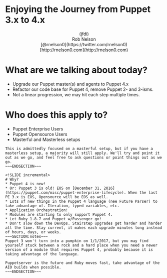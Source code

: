<!SLIDE center subsection>
# Enjoying the Journey from Puppet 3.x to 4.x
<center>(jfdi)</center>

<!SLIDE center>
<center>Rob Nelson</center>
<center>[@rnelson0](https://twitter.com/rnelson0)</center>
<center>[http://rnelson0.com](http://rnelson0.com)</center>

<!SLIDE center>
# What are we talking about today?
* Upgrade our Puppet master(s) and agents to Puppet 4.x
* Refactor our code base for Puppet 4, remove Puppet 2- and 3-isms.
* Not a linear progression, we may hit each step multiple times.

<!SLIDE center>
# Who does this apply to?
* Puppet Enterprise Users
* Puppet Opensource Users
* Masterful and Masterless setups

~~~SECTION:notes~~~
This is admittedly focused on a masterful setup, but if you have a masterless setup, a majority will still apply. We'll try and point it out as we go, and feel free to ask questions or point things out as we go.
~~~ENDSECTION~~~

<!SLIDE incremental>
# Why?
* Puppet 4 is new!
* Or: Puppet 3 is old! EOS on [December 31, 2016](https://puppet.com/misc/puppet-enterprise-lifecycle). When the last PE 3.x is EOS, Opensource will be EOS as well.
* Lots of new things in the Puppet 4 language (nee Future Parser) to take advantage of. Iteration, typed variables, etc.
* Application Orchestration!
* Modules are starting to only support Puppet 4. 
* Let Ruby 1.8.7 and Puppet w/Passenger go!
* Don't slow down the DevOps. Stairstep upgrades get harder and harder all the time. Stay current, it makes each upgrade minutes long instead of hours, days, or weeks.
~~~SECTION:notes~~~
Puppet 3 won't turn into a pumpkin on 1/1/2017, but you may find yourself stuck between a rock and a hard place when you need a newer version of a module that requires Puppet 4, probably because it is taking advantage of the language.

Puppetserver is the future and Ruby moves fast, take advantage of the AIO builds when possible.
~~~ENDSECTION~~~

